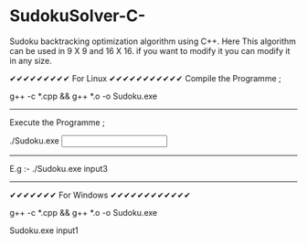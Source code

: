 # SudokuSolver-C-
Sudoku backtracking optimization algorithm using  C++. 
Here This algorithm can be used in 9 X 9 and 16 X 16. 
if you want to modify it you can modify it in any size.


✔✔✔✔✔✔✔✔✔ For Linux ✔✔✔✔✔✔✔✔✔✔✔
Compile the Programme ;

g++ -c *.cpp && g++ *.o -o Sudoku.exe
____________________________________________

Execute the Programme ;

./Sudoku.exe <input file>
____________________________________________

E.g :- ./Sudoku.exe input3
____________________________________________

✔✔✔✔✔✔✔ For Windows ✔✔✔✔✔✔✔✔✔✔✔✔


g++ -c *.cpp && g++ *.o -o Sudoku.exe

Sudoku.exe input1

